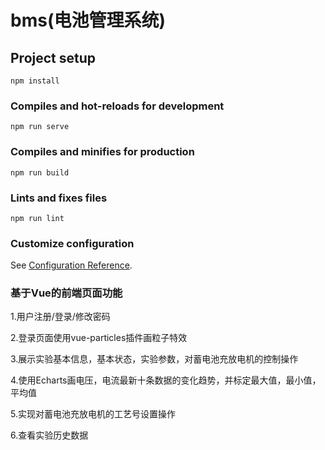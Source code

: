 # bms(电池管理系统)

## Project setup
```
npm install
```

### Compiles and hot-reloads for development
```
npm run serve
```

### Compiles and minifies for production
```
npm run build
```

### Lints and fixes files
```
npm run lint
```

### Customize configuration
See [Configuration Reference](https://cli.vuejs.org/config/).

### 基于Vue的前端页面功能

  1.用户注册/登录/修改密码


2.登录页面使用vue-particles插件画粒子特效


3.展示实验基本信息，基本状态，实验参数，对蓄电池充放电机的控制操作


4.使用Echarts画电压，电流最新十条数据的变化趋势，并标定最大值，最小值，平均值


5.实现对蓄电池充放电机的工艺号设置操作


6.查看实验历史数据
